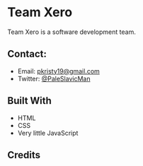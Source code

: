 # Team Xero
Team Xero is a software development team.

## Contact:
* Email: pkristy19@gmail.com
* Twitter: [@PaleSlavicMan](https://twitter.com/PaleSlavicMan)

## Built With
* HTML
* CSS
* Very little JavaScript

## Credits
